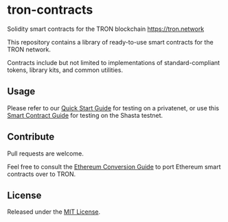 # tron-contracts
Solidity smart contracts for the TRON blockchain https://tron.network

This repository contains a library of ready-to-use smart contracts for the TRON network.

Contracts include but not limited to implementations of standard-compliant tokens, library kits, and common utilities.

## Usage

Please refer to our [Quick Start Guide](https://developers.tron.network/docs/getting-started-1) for testing on a privatenet, or use this [Smart Contract Guide](https://developers.tron.network/docs/deploying) for testing on the Shasta testnet.

## Contribute

Pull requests are welcome.

Feel free to consult the [Ethereum Conversion Guide](https://developers.tron.network/docs/converting-ethereum-contracts-to-tron) to port Ethereum smart contracts over to TRON.

## License

Released under the [MIT License](LICENSE).
